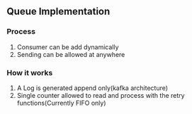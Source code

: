 ## Queue Implementation
### Process
1. Consumer can be add dynamically
2. Sending can be allowed at anywhere

### How it works
1. A Log is generated append only(kafka architecture)
2. Single counter allowed to read and process with the retry functions(Currently FIFO only)
